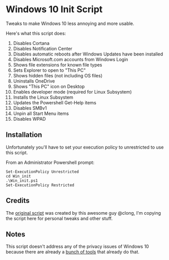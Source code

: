 # Windows 10 Init Script
Tweaks to make Windows 10 less annoying and more usable.

Here's what this script does:

1. Disables Cortana
2. Disables Notification Center
3. Disables automatic reboots after Windows Updates have been installed
4. Disables Microsoft.com accounts from Windows Login
5. Shows file extensions for known file types
6. Sets Explorer to open to "This PC"
7. Shows hidden files (not including OS files)
8. Uninstalls OneDrive
9. Shows "This PC" icon on Desktop
10. Enables developer mode (required for Linux Subsystem)
11. Installs the Linux Subsystem
12. Updates the Powershell Get-Help items
13. Disables SMBv1
14. Unpin all Start Menu items
15. Disables WPAD

## Installation
Unfortunately you'll have to set your execution policy to unrestricted to use this script.

From an Administrator Powershell prompt:
```
Set-ExecutionPolicy Unrestricted
cd Win_init
.\Win_init.ps1
Set-ExecutionPolicy Restricted
```

## Credits
The [original script](https://github.com/clong/MakeWindows10GreatAgain/) was created by this awesome guy @clong, I'm copying the script here for personal tweaks and other stuff.

## Notes
This script doesn't address any of the privacy issues of Windows 10 because there are already a [bunch of tools](http://www.ghacks.net/2015/08/14/comparison-of-windows-10-privacy-tools/) that already do that.
